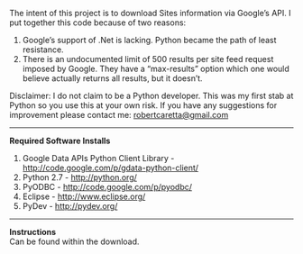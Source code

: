 The intent of this project is to download Sites information via Google’s API. I put together this code because of two reasons:
  1. Google’s support of .Net is lacking. Python became the path of least resistance.
  1. There is an undocumented limit of 500 results per site feed request imposed by Google. They have a “max-results” option which one would believe actually returns all results, but it doesn’t.

Disclaimer: I do not claim to be a Python developer. This was my first stab at Python so you use this at your own risk. If you have any suggestions for improvement please contact me: robertcaretta@gmail.com


---

**Required Software Installs**
  1. Google Data APIs Python Client Library - http://code.google.com/p/gdata-python-client/
  1. Python 2.7 - http://python.org/
  1. PyODBC - http://code.google.com/p/pyodbc/
  1. Eclipse - http://www.eclipse.org/
  1. PyDev - http://pydev.org/


---

**Instructions**
<br>Can be found within the download.